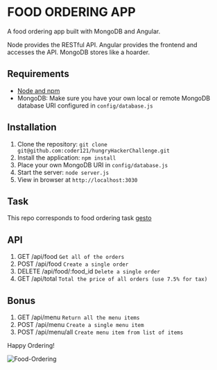 # FOOD ORDERING APP

A food ordering app built with MongoDB and Angular. 

Node provides the RESTful API. Angular provides the frontend and accesses the API. MongoDB stores like a hoarder.

## Requirements

- [Node and npm](http://nodejs.org)
- MongoDB: Make sure you have your own local or remote MongoDB database URI configured in `config/database.js`

## Installation

1. Clone the repository: `git clone git@github.com:coder121/hungryHackerChallenge.git`
2. Install the application: `npm install`
3. Place your own MongoDB URI in `config/database.js`
3. Start the server: `node server.js`
4. View in browser at `http://localhost:3030`

## Task

This repo corresponds to food ordering task [gesto](https://stackedit.io/viewer#!url=https://drive.google.com/uc?id=0BzhyPB16kZZ0dnlxU1lKckRMVDQ)

## API
1. GET	/api/food	`Get all of the orders`
2. POST	/api/food	`Create a single order`
3. DELETE	/api/food/:food_id	`Delete a single order`
4. GET	/api/total	`Total the price of all orders (use 7.5% for tax)`

## Bonus
1. GET	/api/menu	`Return all the menu items`
2. POST /api/menu   `Create a single menu item`
3. POST /api/menu/all  `Create menu item from list of items`




Happy Ordering!

![Food-Ordering](http://i.imgur.com/zaMvOt6.png?1)
